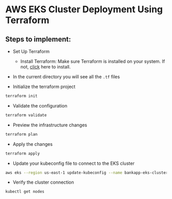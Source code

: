 # AWS EKS Cluster Deployment Using Terraform 

## Steps to implement:

- Set Up Terraform 
    - Install Terraform: Make sure Terraform is installed on your system. If not, <a href="https://github.com/DevMadhup/DevOps-Tools-Installations/blob/main/Terraform/terraform.sh">click</a> here to install.

- In the current directory you will see all the `.tf` files


- Initialize the terraform project
```bash
terraform init
```

- Validate the configuration
```bash
terraform validate
```

- Preview the infrastructure changes
```bash
terraform plan
```

- Apply the changes
```bash
terraform apply
```

- Update your kubeconfig file to connect to the EKS cluster
```bash
aws eks --region us-east-1 update-kubeconfig --name bankapp-eks-cluster
```

- Verify the cluster connection
```bash
kubectl get nodes
```
